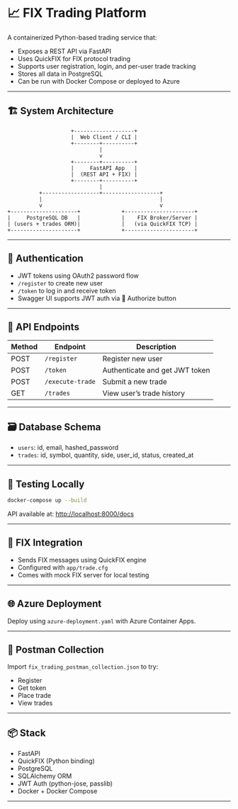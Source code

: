 # 📈 FIX Trading Platform

A containerized Python-based trading service that:

- Exposes a REST API via FastAPI
- Uses QuickFIX for FIX protocol trading
- Supports user registration, login, and per-user trade tracking
- Stores all data in PostgreSQL
- Can be run with Docker Compose or deployed to Azure

---

## 🏗️ System Architecture

```
                    +-------------------+
                    |  Web Client / CLI |
                    +--------+----------+
                             |
                             v
                    +--------+----------+
                    |     FastAPI App   |
                    |  (REST API + FIX) |
                    +--------+----------+
                             |
          +------------------+------------------+
          |                                     |
          v                                     v
+---------------------+             +----------------------+
|     PostgreSQL DB   |             |    FIX Broker/Server |
| (users + trades ORM)|             |   (via QuickFIX TCP) |
+---------------------+             +----------------------+
```

---

## 🔐 Authentication

- JWT tokens using OAuth2 password flow
- `/register` to create new user
- `/token` to log in and receive token
- Swagger UI supports JWT auth via 🔐 Authorize button

---

## 🔧 API Endpoints

| Method | Endpoint        | Description                    |
|--------|------------------|--------------------------------|
| POST   | `/register`      | Register new user              |
| POST   | `/token`         | Authenticate and get JWT token |
| POST   | `/execute-trade` | Submit a new trade             |
| GET    | `/trades`        | View user’s trade history      |

---

## 🗃️ Database Schema

- `users`: id, email, hashed_password
- `trades`: id, symbol, quantity, side, user_id, status, created_at

---

## 🧪 Testing Locally

```bash
docker-compose up --build
```

API available at: [http://localhost:8000/docs](http://localhost:8000/docs)

---

## 🧪 FIX Integration

- Sends FIX messages using QuickFIX engine
- Configured with `app/trade.cfg`
- Comes with mock FIX server for local testing

---

## 🌐 Azure Deployment

Deploy using `azure-deployment.yaml` with Azure Container Apps.

---

## 🧪 Postman Collection

Import `fix_trading_postman_collection.json` to try:
- Register
- Get token
- Place trade
- View trades

---

## 📦 Stack

- FastAPI
- QuickFIX (Python binding)
- PostgreSQL
- SQLAlchemy ORM
- JWT Auth (python-jose, passlib)
- Docker + Docker Compose

---
